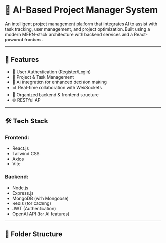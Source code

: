 # 🧠 AI-Based Project Manager System

An intelligent project management platform that integrates AI to assist with task tracking, user management, and project optimization. Built using a modern MERN-stack architecture with backend services and a React-powered frontend.

---

## 🚀 Features

- 🔐 User Authentication (Register/Login)
- 📁 Project & Task Management
- 🤖 AI Integration for enhanced decision making
- 📊 Real-time collaboration with WebSockets
- 📂 Organized backend & frontend structure
- 🌐 RESTful API

---

## 🛠️ Tech Stack

### Frontend:
- React.js
- Tailwind CSS
- Axios
- Vite

### Backend:
- Node.js
- Express.js
- MongoDB (with Mongoose)
- Redis (for caching)
- JWT (Authentication)
- OpenAI API (for AI features)

---

## 📁 Folder Structure

